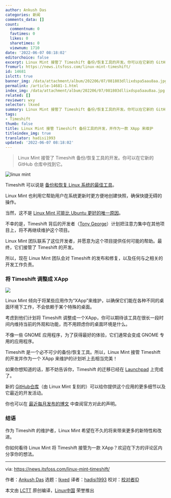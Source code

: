 ```yaml
---
author: Ankush Das
categories: 新闻
comments_data: []
count:
  commentnum: 0
  favtimes: 0
  likes: 0
  sharetimes: 0
  viewnum: 1710
date: '2022-06-07 08:18:02'
editorchoice: false
excerpt: Linux Mint 接管了 Timeshift 备份/恢复工具的开发。你可以在它新的 GitHub 仓库中找到它。
fromurl: https://news.itsfoss.com/linux-mint-timeshift/
id: 14681
islctt: true
banner_img: /data/attachment/album/202206/07/081803dllixdspa5aau8aa.jpg
permalink: /article-14681-1.html
index_img: /data/attachment/album/202206/07/081803dllixdspa5aau8aa.jpg.thumb.jpg
related: []
reviewer: wxy
selector: lkxed
summary: Linux Mint 接管了 Timeshift 备份/恢复工具的开发。你可以在它新的 GitHub 仓库中找到它。
tags:
- Timeshift
thumb: false
title: Linux Mint 接管 Timeshift 备份工具的开发，并作为一款 XApp 来维护
titleindex_img: true
translator: hadisi1993
updated: '2022-06-07 08:18:02'
---
```



> 
> Linux Mint 接管了 Timeshift 备份/恢复工具的开发。你可以在它新的 GitHub 仓库中找到它。
> 
> 
> 


![linux mint](/data/attachment/album/202206/07/081803dllixdspa5aau8aa.jpg)


Timeshift 可以说是 [备份和恢复 Linux 系统的最佳工具](https://itsfoss.com/backup-restore-linux-timeshift/)。


Linux Mint 也利用它帮助用户在系统更新时更方便地创建快照，确保快捷无碍的操作。


当然，这不是 [Linux Mint 可能比 Ubuntu 更好的唯一原因](https://itsfoss.com/linux-mint-vs-ubuntu/)。


不幸的是，Timeshift 背后的开发者（[Tony George](https://teejeetech.com/)）计划把注意力集中在其他项目上，将不再继续维护这个项目。


Linux Mint 团队联系了这位开发者，并愿意为这个项目提供任何可能的帮助。最终，它们接管了 Timeshift 的开发。


所以，现在 Linux Mint 团队会对 Timeshift 的发布和修复，以及任何与之相关的开发工作负责。


### 将 Timeshift 调整成 XApp


![](/data/attachment/album/202206/07/081803zw14o4pww0wqwwrs.png)


Linux Mint 倾向于将某些应用作为“XApp”来维护，以确保它们能在各种不同的桌面环境下工作，不会依赖于某个特殊的桌面。


考虑到他们计划将 Timeshift 调整成一个XApp，你可以期待该工具在很长一段时间内维持当前的外观和功能，而不用顾虑你的桌面环境是什么。


不像一些 GNOME 应用程序，为了获得最好的体验，它们通常会变成 GNOME 专用的应用程序。


Timeshift 是一个必不可少的备份/恢复工具。所以，Linux Mint 接管 Timeshift 的开发并作为一个 XApp 来维护的计划听上去相当完美！


如果你想知道的话，那不妨告诉你，Timeshift 的迁移已经在 [Launchpad](https://github.com/linuxmint/timeshift) 上完成了。


新的 [GitHub仓库](https://github.com/linuxmint/timeshift)（由 Linux Mint 复刻的）可以给你提供这个应用的更多细节以及它最近的开发活动。


你也可以在 [最近每月发布的博文](https://blog.linuxmint.com/?p=4323) 中查阅官方对此的声明。


### 结语


作为 Timeshift 的维护者，Linux Mint 希望在不久的将来带来更多的新特性和改进。


你如何看待 Linux Mint 将 Timeshift 接管为一款 XApp？欢迎在下方的评论区内分享你的想法。




---


via: <https://news.itsfoss.com/linux-mint-timeshift/>


作者：[Ankush Das](https://news.itsfoss.com/author/ankush/) 选题：[lkxed](https://github.com/lkxed) 译者：[hadisi1993](https://github.com/%E8%AF%91%E8%80%85ID) 校对：[校对者ID](https://github.com/%E6%A0%A1%E5%AF%B9%E8%80%85ID)


本文由 [LCTT](https://github.com/LCTT/TranslateProject) 原创编译，[Linux中国](https://linux.cn/) 荣誉推出